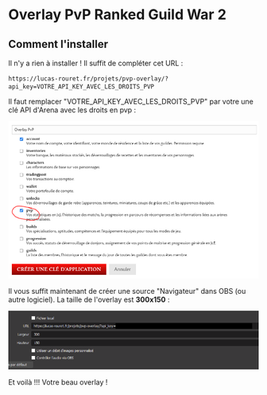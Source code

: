 # Overlay PvP Ranked Guild War 2


## Comment l'installer

Il n'y a rien à installer ! Il suffit de compléter cet URL :

```
https://lucas-rouret.fr/projets/pvp-overlay/?api_key=VOTRE_API_KEY_AVEC_LES_DROITS_PVP
```

Il faut remplacer "VOTRE_API_KEY_AVEC_LES_DROITS_PVP" par votre une clé API d'Arena avec les droits en pvp :

![Api key avec les droits sur le PVP](docs/doc_api_key_arena.PNG)


Il vous suffit maintenant de créer une source "Navigateur" dans OBS (ou autre logiciel).
La taille de l'overlay est **300x150** :

![Source OBS](docs/doc_source_obs.png)

Et voilà !!! Votre beau overlay !

